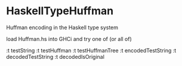 HaskellTypeHuffman
==================

Huffman encoding in the Haskell type system

load Huffman.hs into GHCi and try one of (or all of)

:t testString
:t testHuffman
:t testHuffmanTree
:t encodedTestString
:t decodedTestString
:t decodedIsOriginal
